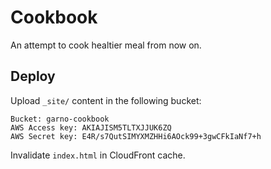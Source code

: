 # Cookbook
An attempt to cook healtier meal from now on.

## Deploy
Upload `_site/` content in the following bucket:

```
Bucket: garno-cookbook
AWS Access key: AKIAJISM5TLTXJJUK6ZQ
AWS Secret key: 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
```

Invalidate `index.html` in CloudFront cache.
